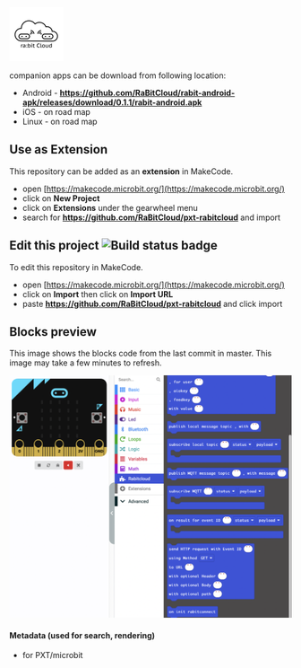 ![icon.png](icon.png)

companion apps can be download from following location:
* Android - **https://github.com/RaBitCloud/rabit-android-apk/releases/download/0.1.1/rabit-android.apk**
* iOS - on road map
* Linux - on road map

## Use as Extension

This repository can be added as an **extension** in MakeCode.

* open [https://makecode.microbit.org/](https://makecode.microbit.org/)
* click on **New Project**
* click on **Extensions** under the gearwheel menu
* search for **https://github.com/RaBitCloud/pxt-rabitcloud** and import

## Edit this project ![Build status badge](https://github.com/RaBitCloud/pxt-rabitcloud/workflows/MakeCode/badge.svg)

To edit this repository in MakeCode.

* open [https://makecode.microbit.org/](https://makecode.microbit.org/)
* click on **Import** then click on **Import URL**
* paste **https://github.com/RaBitCloud/pxt-rabitcloud** and click import

## Blocks preview

This image shows the blocks code from the last commit in master.
This image may take a few minutes to refresh.

![A rendered view of the blocks](https://github.com/RaBitCloud/pxt-rabitcloud/blob/main/makecode/blocks.png?raw=true)

#### Metadata (used for search, rendering)

* for PXT/microbit
<script src="https://makecode.com/gh-pages-embed.js"></script><script>makeCodeRender("{{ site.makecode.home_url }}", "{{ site.github.owner_name }}/{{ site.github.repository_name }}");</script>
